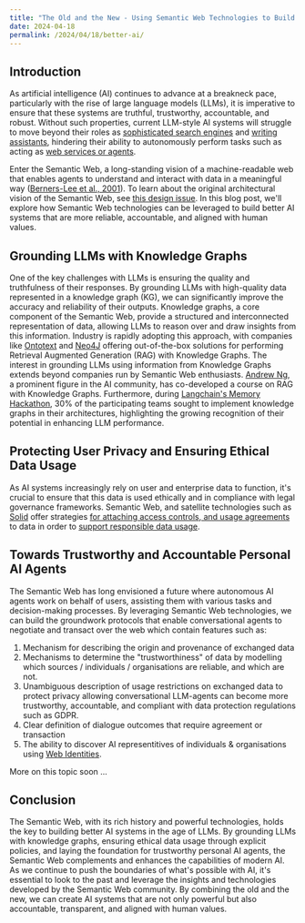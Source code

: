 ```yaml
---
title: "The Old and the New - Using Semantic Web Technologies to Build Better AI"
date: 2024-04-18
permalink: /2024/04/18/better-ai/
---
```


<!-- **Introduction** -->

## Introduction

As artificial intelligence (AI) continues to advance at a breakneck pace, particularly with the rise of large language models (LLMs), it is imperative to ensure that these systems are truthful, trustworthy, accountable, and robust. Without such properties, current LLM-style AI systems will struggle to move beyond their roles as [sophisticated search engines](https://www.forbes.com/sites/rashishrivastava/2024/04/11/inside-the-buzzy-ai-startup-coming-for-googles-lunch/) and [writing assistants](/2024/04/18/better-ai/), hindering their ability to autonomously perform tasks such as acting as [web services or agents](https://link.springer.com/journal/10458).

Enter the Semantic Web, a long-standing vision of a machine-readable web that enables agents to understand and interact with data in a meaningful way ([Berners-Lee et al., 2001](https://www.scientificamerican.com/article/the-semantic-web/)). To learn about the original architectural vision of the Semantic Web, see [this design issue](https://www.w3.org/DesignIssues/Semantic.html). In this blog post, we'll explore how Semantic Web technologies can be leveraged to build better AI systems that are more reliable, accountable, and aligned with human values.


<!--    The Semantic Web provides a framework for representing data in a structured and interoperable format, allowing AI systems to reason over and draw insights from this information ([Feigenbaum et al., 2007](https://www.science.org/doi/10.1126/science.1200831)). In this blog post, we'll explore how Semantic Web technologies can be leveraged to build better AI systems that are more reliable, accountable, and aligned with human values. -->

<!-- As artificial intelligence (AI) continues to advance at a rapid pace, particularly with the rise of large language models (LLMs), it's essential to ensure that these systems are truthful, trustworthy, accountable, and robust. Without such properties, current LLM-style AI systems will struggle to move beyond their role as glorified Search Engines and Essay Writers [] and autonomously perform tasks such as acting as a Web Service or Agent []. -->

<!-- Enter the Semantic Web, a long-standing vision of a machine-readable web that enables AI agents to understand and interact with data in a meaningful way [1]. In this blog post, we'll explore how Semantic Web technologies can be leveraged to build better AI systems.
Enter the Semantic Web, a long-standing vision of a machine-readable web that enables AI agents to understand and interact with data in a meaningful way ([Berners-Lee et al., 2001](https://www.scientificamerican.com/article/the-semantic-web/)). The Semantic Web provides a framework for representing data in a structured and interoperable format, allowing AI systems to reason over and draw insights from this information ([Feigenbaum et al., 2007](https://www.science.org/doi/10.1126/science.1200831)). In this blog post, we'll explore how Semantic Web technologies can be leveraged to build better AI systems that are more reliable, accountable, and aligned with human values.

As artificial intelligence (AI) continues to advance at a rapid pace, particularly with the rise of large language models (LLMs), it's essential to ensure that these systems are truthful, trustworthy, accountable, and robust. Without such properties, current LLM-style AI systems will struggle to move beyond their role as glorified Search Engines and Essay Writers [] and autonomously perform tasks such as acting as a Web Service or Agent [].

Enter the Semantic Web, a long-standing vision of a machine-readable web that enables AI agents to understand and interact with data in a meaningful way [1]. In this blog post, we'll explore how Semantic Web technologies can be leveraged to build better AI systems. -->

## Grounding LLMs with Knowledge Graphs

One of the key challenges with LLMs is ensuring the quality and truthfulness of their responses. By grounding LLMs with high-quality data represented in a knowledge graph (KG), we can significantly improve the accuracy and reliability of their outputs. Knowledge graphs, a core component of the Semantic Web, provide a structured and interconnected representation of data, allowing LLMs to reason over and draw insights from this information. Industry is rapidly adopting this approach, with companies like [Ontotext](https://www.ontotext.com/knowledgehub/fundamentals/what-is-graph-rag/) and [Neo4J](https://www.youtube.com/watch?v=ftlZ0oeXYRE) offering out-of-the-box solutions for performing Retrieval Augmented Generation (RAG) with Knowledge Graphs. The interest in grounding LLMs using information from Knowledge Graphs extends beyond companies run by Semantic Web enthusiasts. [Andrew Ng](https://twitter.com/AndrewYNg/status/1767941813820862655), a prominent figure in the AI community, has co-developed a course on RAG with Knowledge Graphs. Furthermore, during [Langchain's Memory Hackathon](https://medium.com/enterprise-rag/knowledge-graphs-memory-semantic-structure-in-rag-takeaways-from-langchains-memory-hackathon-6630f8bb98c0), 30% of the participating teams sought to implement knowledge graphs in their architectures, highlighting the growing recognition of their potential in enhancing LLM performance.

## Protecting User Privacy and Ensuring Ethical Data Usage

<!-- Coming soon ... -->
As AI systems increasingly rely on user and enterprise data to function, it's crucial to ensure that this data is used ethically and in compliance with legal governance frameworks. Semantic Web, and satellite technologies such as [Solid](/2024/02/06/role-of-solid) offer strategies [for attaching access controls, and usage agreements](https://ruben.verborgh.org/blog/2023/11/10/no-more-raw-data/) to data in order to [support responsible data usage](https://www.inrupt.com/blog/safe-ai-101).

<!-- https://www.inrupt.com/blog/safe-ai-101 -->

 <!-- - https://ruben.verborgh.org/blog/2023/11/10/no-more-raw-data/ -->

## Towards Trustworthy and Accountable Personal AI Agents

The Semantic Web has long envisioned a future where autonomous AI agents work on behalf of users, assisting them with various tasks and decision-making processes. By leveraging Semantic Web technologies, we can build the groundwork protocols that enable conversational agents to negotiate and transact over the web which contain features such as:
1. Mechanism for describing the origin and provenance of exchanged data
2. Mechanisms to determine the "trustworthiness" of data by modelling which sources / individuals / organisations are reliable, and which are not.
3. Unambiguous description of usage restrictions on exchanged data to protect privacy allowing conversational LLM-agents can become more trustworthy, accountable, and compliant with data protection regulations such as GDPR.
4. Clear definition of dialogue outcomes that require agreement or transaction
5. The ability to discover AI representitives of individuals & organisations using [Web Identities](https://en.wikipedia.org/wiki/WebID).

More on this topic soon ...

<!-- The protocol also incorporates the concept of WebID, allowing real-world entities (humans, organizations, or devices) to be represented on the web and authorize conversational agents to act on their behalf.

When an LLM-agent is tasked with performing an action, it follows a series of steps:

1. Establish which external entities it needs to converse with and what information needs to be disclosed
2. Discover the external conversational LLM-agents using WebID-Profiles
3. Negotiate terms of use for shared data using structured data formats (e.g., RDF, ODRL)
4. Exchange "packaged data" and conclude the dialogue with an agreed-upon structured result

The proposed protocol offers several key features, including well-defined discovery of conversation agents via WebIDs, declaration of usage and sharing requirements, proof and provenance for establishing data trustworthiness, and the use of RDF to ensure unambiguous outcomes.

The novelty of this approach lies in its ability to express trust between agents, provide a provenance track for trust expressions, package data with provenance and data terms of use expressions, and use RDF to verify outcomes. By implementing this protocol, conversational LLM-agents can become more trustworthy, accountable, and compliant with data protection regulations such as GDPR. -->


## Conclusion

The Semantic Web, with its rich history and powerful technologies, holds the key to building better AI systems in the age of LLMs. By grounding LLMs with knowledge graphs, ensuring ethical data usage through explicit policies, and laying the foundation for trustworthy personal AI agents, the Semantic Web complements and enhances the capabilities of modern AI. As we continue to push the boundaries of what's possible with AI, it's essential to look to the past and leverage the insights and technologies developed by the Semantic Web community. By combining the old and the new, we can create AI systems that are not only powerful but also accountable, transparent, and aligned with human values.

<!-- These agents can communicate with each other using standardized protocols, exchange data securely, and make decisions based on user preferences and policies. The use of WebIDs, which are HTTP URIs that denote an agent and resolve to a profile document describing the agent's capabilities and authorization to act on behalf of an entity, facilitates the discovery and identity management of AI agents [11]. -->


<!-- Coming soon ... -->

<!-- This approach, known as Retrieval Augmented Generation (RAG), has proven effective in enhancing the performance of conversational AI systems [2]. Recent studies have shown that 30% of teams participating in a memory hackathon were explicitly looking to implement knowledge graphs into their architecture, with teams using knowledge graphs performing well in the judging process [3]. Furthermore, the synergy between RAG and knowledge graphs has been explored in various contexts, such as using GraphDBs' natural language interface to interact with content [4] and leveraging Cypher search in LangChain [5].

Protecting User Privacy and Ensuring Ethical Data Usage:
As AI systems increasingly rely on user data to function, it's crucial to ensure that this data is used ethically and in compliance with legal governance frameworks. The Semantic Web provides a mechanism for explicitly annotating data with privacy and usage policies, enabling LLMs to understand and adhere to these restrictions [6]. By representing policies using Semantic Web technologies, such as the Web Ontology Language (OWL) and the Resource Description Framework (RDF), AI agents can reason over these policies and ensure that data is used only in ways that users have consented to, promoting trust and accountability [7]. This is particularly relevant in the context of personal data stored in Solid Pods, where access control policies and data terms of use can be automatically generated based on the data and integrated into the standard authorization flow [8].


Towards Trustworthy and Accountable Personal AI Agents:
The Semantic Web has long envisioned a future where autonomous AI agents work on behalf of users, assisting them with various tasks and decision-making processes. This notion aligns closely with the concept of Vendor Relationship Management (VRM) [9], which seeks to empower individuals to manage their relationships with vendors and service providers. By leveraging Semantic Web technologies, we can build the groundwork for trustworthy and accountable personal AI agents and services at a web scale [10]. These agents can communicate with each other using standardized protocols, exchange data securely, and make decisions based on user preferences and policies. The use of WebIDs, which are HTTP URIs that denote an agent and resolve to a profile document describing the agent's capabilities and authorization to act on behalf of an entity, facilitates the discovery and identity management of AI agents [11].

Conclusion:
The Semantic Web, with its rich history and powerful technologies, holds the key to building better AI systems in the age of LLMs. By grounding LLMs with knowledge graphs, ensuring ethical data usage through explicit policies, and laying the foundation for trustworthy personal AI agents, the Semantic Web complements and enhances the capabilities of modern AI. As we continue to push the boundaries of what's possible with AI, it's essential to look to the past and leverage the insights and technologies developed by the Semantic Web community. By combining the old and the new, we can create AI systems that are not only powerful but also accountable, transparent, and aligned with human values. -->

<!-- [^1] I even used one to assist in writing this article! -->

<!-- References:
[1] Berners-Lee, T., Hendler, J., & Lassila, O. (2001). The Semantic Web. Scientific American, 284(5), 34-43. https://www.scientificamerican.com/article/the-semantic-web/

[2] Lewis, P., Perez, E., Piktus, A., Petroni, F., Karpukhin, V., Goyal, N., ... & Kiela, D. (2020). Retrieval-augmented generation for knowledge-intensive NLP tasks. arXiv preprint arXiv:2005.11401. https://arxiv.org/pdf/2005.11401.pdf

[3] Langchain Memory Hackathon: Takeaways and Insights. (2023). Medium. https://medium.com/enterprise-rag/knowledge-graphs-memory-semantic-structure-in-rag-takeaways-from-langchains-memory-hackathon-6630f8bb98c0

[4] Using GraphDB's Natural Language Interface to Talk with Your Content. (2021). Ontotext. https://www.ontotext.com/blog/using-graphdbs-natural-language-interface-to-talk-with-your-content/

[5] LangChain Has Added Cypher Search. (2023). Towards Data Science. https://towardsdatascience.com/langchain-has-added-cypher-search-cb9d821120d5

[6] Kirrane, S., Fernández, J. D., Dullaert, W., Milosevic, U., Polleres, A., Bonatti, P. A., ... & Wenning, R. (2018). A scalable consent, transparency and compliance architecture. In European Semantic Web Conference (pp. 131-136). Springer, Cham. https://link.springer.com/chapter/10.1007/978-3-319-98192-5_25

[7] Bonatti, P. A., Kirrane, S., Petrova, I. M., Sauro, L., & Schlehahn, E. (2020). The SPECIAL usage policy language, version 1.0. SPECIAL Project Deliverable D2.8. https://www.specialprivacy.eu/images/documents/SPECIAL_D28_M30_V10.pdf

[8] Data Terms of Use Negotiation. (2023). Solid Project. https://docs.google.com/document/d/1icPtGL1fnsQImWyK1tbrwKsKBpKv7s3C0oFwr6J-I-w/edit

[9] Project VRM. (2023). Project VRM. https://cyber.harvard.edu/projectvrm/Main_Page

[10] Solid: Your data, your choice. (2023). Solid Project. https://solidproject.org/

[11] WebID Profile. (2023). Solid Project. https://solidproject.org/TR/webid-profile -->
